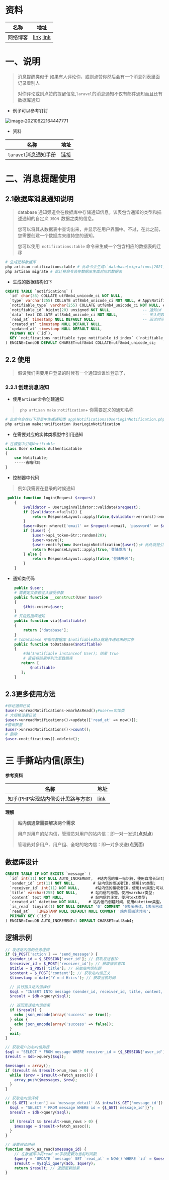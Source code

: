 # 资料

| 名称     | 地址                                                         |
| -------- | ------------------------------------------------------------ |
| 网络博客 | [link](https://juejin.cn/post/6855129006761574407#heading-9) [link](https://www.cnblogs.com/youxin/archive/2013/04/17/3025381.html) |

# 	一、说明

> 消息提醒类似于 如果有人评论你，或则点赞你然后会有一个消息列表里面记录着别人
>
> 对你评论或则点赞的提醒信息,`laravel`的消息通知不仅有邮件通知而且还有数据库通知

- 例子可以参考钉钉

![image-20210622164447771](https://yaoliuyang-blog-images.oss-cn-beijing.aliyuncs.com/blogImages/image-20210622164447771.png)

- 资料

| 名称                  | 地址                                                         |
| --------------------- | ------------------------------------------------------------ |
| `laravel`消息通知手册 | [链接](https://learnku.com/docs/laravel/8.x/notifications/9396#c7aec6) |

# 二、消息提醒使用

## 2.1数据库消息通知说明

>database 通知频道会在数据库中存储通知信息。该表包含通知的类型和描述通知的自定义 `JSON `数据之类的信息。
>
>您可以将其从数据表中查询出来，并显示在用户界面中。不过，在此之前，您需要创建一个数据库来维持您的通知。
>
>您可以使用` notifications:table` 命令来生成一个包含相应的数据表的迁移

```php
# 生成迁移数据库 
php artisan notifications:table # 此命令会生成:`database\migrations\2021_06_22_163654_create_notifications_table.php`
php artisan migrate # 此迁移命令会在数据库生成对应的数据表
```

- 生成的数据结构如下

```sql
CREATE TABLE `notifications` (
  `id` char(36) COLLATE utf8mb4_unicode_ci NOT NULL,
  `type` varchar(255) COLLATE utf8mb4_unicode_ci NOT NULL, # App\Notifications\UserLoginNotification  --保存来自那个通知
  `notifiable_type` varchar(255) COLLATE utf8mb4_unicode_ci NOT NULL, # App\Models\User   --通知类
  `notifiable_id` bigint(20) unsigned NOT NULL,              -- 通知id
  `data` text COLLATE utf8mb4_unicode_ci NOT NULL,           -- 传入的数据
  `read_at` timestamp NULL DEFAULT NULL,                     -- 阅读时间
  `created_at` timestamp NULL DEFAULT NULL,
  `updated_at` timestamp NULL DEFAULT NULL,
  PRIMARY KEY (`id`),
  KEY `notifications_notifiable_type_notifiable_id_index` (`notifiable_type`,`notifiable_id`)
) ENGINE=InnoDB DEFAULT CHARSET=utf8mb4 COLLATE=utf8mb4_unicode_ci;
```

## 2.2 使用

> 假设我们需要用户登录的时候有一个通知谁谁谁登录了，

### 2.2.1 创建消息通知

- 使用`artisan`命令创建通知

> ` php artisan make:notification`+  你需要定义的通知名称 

```php
# 此命令会在以下目录中生成通知类 app\Notifications\UserLoginNotification.php
php artisan make:notification UserLoginNotification
```

- 在需要对应的实体类模型中引用通知

```php
# 在模型中引用Notifiable
class User extends Authenticatable
{
    use Notifiable;
    -----省略代码   
}   
```

- 控制器中代码

> 例如我需要在登录的时候通知

```php
 public function login(Request $request)
    {
        $validator = UserLoginValidator::validate($request);
        if ($validator->fails()) {
            return ResponseLayout::apply(false,$validator->errors()->messages());
        }
        $user=User::where(['email' => $request->email, 'password' => $request->password])->first();
        if ($user) {
            $user->api_token=Str::random(20);
            $user->save();
            $user->notify(new UserLoginNotification($user));# 此处就是引用实体类传参通知
            return ResponseLayout::apply(true,'登陆成功');
        } else {
            return ResponseLayout::apply(false,'登陆失败');
        }
    }
```

- 通知类代码

```php
    public $user;
    # 需要定义依赖注入接受参数
    public function __construct(User $user)
    {
        $this->user=$user;
    }
    # 开启数据库通知
    public function via($notifiable)
    {
        return ['database'];
    }
    # toDatabase 中保存数据库 $notifiable默认就是传递过来的实参
    public function toDatabase($notifiable)
    {
        #dd($notifiable instanceof User); 结果 true
        # 直接将结果序列化至数据库
       return [
           $notifiable
       ];
    }
```

## 2.3更多使用方法

```php
#标记通知已读
$user->unreadNotifications->markAsRead();#user==实体类
# 大规模设置已读
$user->unreadNotifications()->update(['read_at' => now()]);
#查询数量
$user->unreadNotifications()->count();
# 删除
$user->notifications()->delete();
```



# 三 手撕站内信(原生)

**参考资料**

| 名称                              | 地址                                          |
| --------------------------------- | --------------------------------------------- |
| 知乎(PHP实现站内信设计思路与方案) | [link](https://zhuanlan.zhihu.com/p/92383224) |

**理解**

> **站内信通常需要解决两个需求**
>
> 用户对用户的站内信，管理员对用户的站内信：即一对一发送(**点对点**)
>
> 管理员对多用户、用户组、全站的站内信：即一对多发送(**点到面**)

## 数据库设计

```sql
CREATE TABLE IF NOT EXISTS `message` (
  `id` int(11) NOT NULL AUTO_INCREMENT,  #站内信的唯一标识符，使用自增长int类型;
  `sender_id` int(11) NOT NULL,        # 站内信的发送者ID，使用int类型;
  `receiver_id` int(11) NOT NULL,       #站内信的接收者ID，使用int类型;可以加一个模型字段就可以对应出是那张表的发送者id
  `title` varchar(255) NOT NULL,      # 站内信的标题，使用varchar类型;
  `content` text NOT NULL,            # 站内信的正文，使用text类型;
  `created_at` datetime NOT NULL,    # 站内信的创建时间，使用datetime类型。   
  `is_read` tinyint(1) NOT NULL DEFAULT '0' COMMENT '0表示未读，1表示已读',  # (建议用时间字段表示read_at 未读表示空读了则显示时间)
  `read_at`   TIMESTAMP NULL DEFAULT NULL COMMENT '站内信阅读时间';
  PRIMARY KEY (`id`) 
) ENGINE=InnoDB AUTO_INCREMENT=1 DEFAULT CHARSET=utf8mb4;
```

## 逻辑示例

```php
// 发送站内信的业务逻辑
if ($_POST['action'] == 'send_message') {
  $sender_id = $_SESSION['user_id']; // 获取发送者ID
  $receiver_id = $_POST['receiver_id']; // 获取接收者ID
  $title = $_POST['title']; // 获取站内信标题
  $content = $_POST['content']; // 获取站内信正文
  $timestamp = date('Y-m-d H:i:s'); // 获取当前时间

  // 执行插入站内信操作
  $sql = "INSERT INTO message (sender_id, receiver_id, title, content, created_at) VALUES ('$sender_id', '$receiver_id', '$title', '$content', '$timestamp')";
  $result = $db->query($sql);

  // 返回发送站内信结果
  if ($result) {
    echo json_encode(array('success' => true));
  } else {
    echo json_encode(array('success' => false));
  }
  exit;
}

// 获取用户的站内信列表
$sql = "SELECT * FROM message WHERE receiver_id = {$_SESSION['user_id']} ORDER BY created_at DESC";
$result = $db->query($sql);

$messages = array();
if ($result && $result->num_rows > 0) {
  while ($row = $result->fetch_assoc()) {
    array_push($messages, $row);
  }
}

// 获取站内信详情
if ($_GET['action'] == 'message_detail' && intval($_GET['message_id']) > 0) {
  $sql = "SELECT * FROM message WHERE id = {$_GET['message_id']}";
  $result = $db->query($sql);

  if ($result && $result->num_rows > 0) {
    $message = $result->fetch_assoc();
  }
}

// 设置阅读时间
function mark_as_read($message_id) {
    // 在数据库中将read_at字段更新为当前时间戳
    $query = "UPDATE `message` SET `read_at` = NOW() WHERE `id` = $message_id";
    $result = mysqli_query($db, $query);
    return $result; // 返回更新结果
}
```





